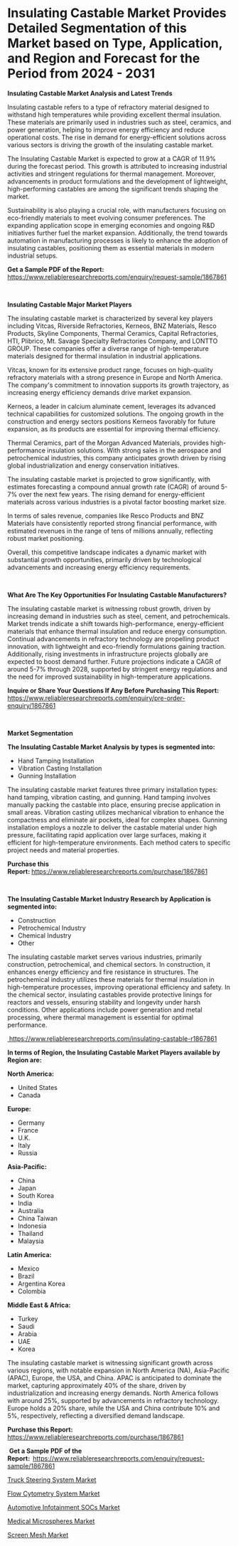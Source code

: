 <p><h1>Insulating Castable Market Provides Detailed Segmentation of this Market based on Type, Application, and Region and Forecast for the Period from 2024 - 2031</h1></p><p><strong>Insulating Castable Market Analysis and Latest Trends</strong></p>
<p><p>Insulating castable refers to a type of refractory material designed to withstand high temperatures while providing excellent thermal insulation. These materials are primarily used in industries such as steel, ceramics, and power generation, helping to improve energy efficiency and reduce operational costs. The rise in demand for energy-efficient solutions across various sectors is driving the growth of the insulating castable market.</p><p>The Insulating Castable Market is expected to grow at a CAGR of 11.9% during the forecast period. This growth is attributed to increasing industrial activities and stringent regulations for thermal management. Moreover, advancements in product formulations and the development of lightweight, high-performing castables are among the significant trends shaping the market. </p><p>Sustainability is also playing a crucial role, with manufacturers focusing on eco-friendly materials to meet evolving consumer preferences. The expanding application scope in emerging economies and ongoing R&D initiatives further fuel the market expansion. Additionally, the trend towards automation in manufacturing processes is likely to enhance the adoption of insulating castables, positioning them as essential materials in modern industrial setups.</p></p>
<p><strong>Get a Sample PDF of the Report:&nbsp;</strong> <a href="https://www.reliableresearchreports.com/enquiry/request-sample/1867861?utm_campaign=24&utm_medium=2&utm_source=Github&utm_content=ia&utm_term=11112024&utm_id=insulating-castable">https://www.reliableresearchreports.com/enquiry/request-sample/1867861</a></p>
<p>&nbsp;</p>
<p><strong>Insulating Castable Major Market Players</strong></p>
<p><p>The insulating castable market is characterized by several key players including Vitcas, Riverside Refractories, Kerneos, BNZ Materials, Resco Products, Skyline Components, Thermal Ceramics, Capital Refractories, HTI, Plibrico, Mt. Savage Specialty Refractories Company, and LONTTO GROUP. These companies offer a diverse range of high-temperature materials designed for thermal insulation in industrial applications.</p><p>Vitcas, known for its extensive product range, focuses on high-quality refractory materials with a strong presence in Europe and North America. The company's commitment to innovation supports its growth trajectory, as increasing energy efficiency demands drive market expansion.</p><p>Kerneos, a leader in calcium aluminate cement, leverages its advanced technical capabilities for customized solutions. The ongoing growth in the construction and energy sectors positions Kerneos favorably for future expansion, as its products are essential for improving thermal efficiency.</p><p>Thermal Ceramics, part of the Morgan Advanced Materials, provides high-performance insulation solutions. With strong sales in the aerospace and petrochemical industries, this company anticipates growth driven by rising global industrialization and energy conservation initiatives.</p><p>The insulating castable market is projected to grow significantly, with estimates forecasting a compound annual growth rate (CAGR) of around 5-7% over the next few years. The rising demand for energy-efficient materials across various industries is a pivotal factor boosting market size.</p><p>In terms of sales revenue, companies like Resco Products and BNZ Materials have consistently reported strong financial performance, with estimated revenues in the range of tens of millions annually, reflecting robust market positioning.</p><p>Overall, this competitive landscape indicates a dynamic market with substantial growth opportunities, primarily driven by technological advancements and increasing energy efficiency requirements.</p></p>
<p>&nbsp;</p>
<p><strong>What Are The Key Opportunities For Insulating Castable Manufacturers?</strong></p>
<p><p>The insulating castable market is witnessing robust growth, driven by increasing demand in industries such as steel, cement, and petrochemicals. Market trends indicate a shift towards high-performance, energy-efficient materials that enhance thermal insulation and reduce energy consumption. Continual advancements in refractory technology are propelling product innovation, with lightweight and eco-friendly formulations gaining traction. Additionally, rising investments in infrastructure projects globally are expected to boost demand further. Future projections indicate a CAGR of around 5-7% through 2028, supported by stringent energy regulations and the need for improved sustainability in high-temperature applications.</p></p>
<p><strong>Inquire or Share Your Questions If Any Before Purchasing This Report:</strong> <a href="https://www.reliableresearchreports.com/enquiry/pre-order-enquiry/1867861?utm_campaign=24&utm_medium=2&utm_source=Github&utm_content=ia&utm_term=11112024&utm_id=insulating-castable">https://www.reliableresearchreports.com/enquiry/pre-order-enquiry/1867861</a></p>
<p>&nbsp;</p>
<p><strong>Market Segmentation</strong></p>
<p><strong>The Insulating Castable Market Analysis by types is segmented into:</strong></p>
<p><ul><li>Hand Tamping Installation</li><li>Vibration Casting Installation</li><li>Gunning Installation</li></ul></p>
<p><p>The insulating castable market features three primary installation types: hand tamping, vibration casting, and gunning. Hand tamping involves manually packing the castable into place, ensuring precise application in small areas. Vibration casting utilizes mechanical vibration to enhance the compactness and eliminate air pockets, ideal for complex shapes. Gunning installation employs a nozzle to deliver the castable material under high pressure, facilitating rapid application over large surfaces, making it efficient for high-temperature environments. Each method caters to specific project needs and material properties.</p></p>
<p><strong>Purchase this Report:&nbsp;</strong><a href="https://www.reliableresearchreports.com/purchase/1867861?utm_campaign=24&utm_medium=2&utm_source=Github&utm_content=ia&utm_term=11112024&utm_id=insulating-castable">https://www.reliableresearchreports.com/purchase/1867861</a></p>
<p>&nbsp;</p>
<p><strong>The Insulating Castable Market Industry Research by Application is segmented into:</strong></p>
<p><ul><li>Construction</li><li>Petrochemical Industry</li><li>Chemical Industry</li><li>Other</li></ul></p>
<p><p>The insulating castable market serves various industries, primarily construction, petrochemical, and chemical sectors. In construction, it enhances energy efficiency and fire resistance in structures. The petrochemical industry utilizes these materials for thermal insulation in high-temperature processes, improving operational efficiency and safety. In the chemical sector, insulating castables provide protective linings for reactors and vessels, ensuring stability and longevity under harsh conditions. Other applications include power generation and metal processing, where thermal management is essential for optimal performance.</p></p>
<p><a href="https://www.reliableresearchreports.com/insulating-castable-r1867861?utm_campaign=24&utm_medium=2&utm_source=Github&utm_content=ia&utm_term=11112024&utm_id=insulating-castable">&nbsp;https://www.reliableresearchreports.com/insulating-castable-r1867861</a></p>
<p><strong>In terms of Region, the Insulating Castable Market Players available by Region are:</strong></p>
<p>
    <p> <strong> North America: </strong>
        <ul>
            <li>United States</li>
            <li>Canada</li>
        </ul>
        </p> 
    <p> <strong> Europe: </strong>
        <ul>
            <li>Germany</li>
            <li>France</li>
            <li>U.K.</li>
            <li>Italy</li>
            <li>Russia</li>
        </ul>
        </p> 
    <p> <strong> Asia-Pacific: </strong>
        <ul>
            <li>China</li>
            <li>Japan</li>
            <li>South Korea</li>
            <li>India</li>
            <li>Australia</li>
            <li>China Taiwan</li>
            <li>Indonesia</li>
            <li>Thailand</li>
            <li>Malaysia</li>
        </ul>
        </p> 
    <p> <strong> Latin America: </strong>
        <ul>
            <li>Mexico</li>
            <li>Brazil</li>
            <li>Argentina Korea</li>
            <li>Colombia</li>
        </ul>
        </p> 
    <p> <strong> Middle East & Africa: </strong>
        <ul>
            <li>Turkey</li>
            <li>Saudi</li>
            <li>Arabia</li>
            <li>UAE</li>
            <li>Korea</li>
        </ul>
    </p>
    </p>
<p><p>The insulating castable market is witnessing significant growth across various regions, with notable expansion in North America (NA), Asia-Pacific (APAC), Europe, the USA, and China. APAC is anticipated to dominate the market, capturing approximately 40% of the share, driven by industrialization and increasing energy demands. North America follows with around 25%, supported by advancements in refractory technology. Europe holds a 20% share, while the USA and China contribute 10% and 5%, respectively, reflecting a diversified demand landscape.</p></p>
<p><strong>Purchase this Report: </strong><a href="https://www.reliableresearchreports.com/purchase/1867861?utm_campaign=24&utm_medium=2&utm_source=Github&utm_content=ia&utm_term=11112024&utm_id=insulating-castable">https://www.reliableresearchreports.com/purchase/1867861</a></p>
<p>&nbsp;<strong>Get a Sample PDF of the Report:&nbsp;&nbsp;</strong><a href="https://www.reliableresearchreports.com/enquiry/request-sample/1867861?utm_campaign=24&utm_medium=2&utm_source=Github&utm_content=ia&utm_term=11112024&utm_id=insulating-castable">https://www.reliableresearchreports.com/enquiry/request-sample/1867861</a></p>
<p><strong></strong></p>
<p><p><a href="https://www.linkedin.com/pulse/truck-steering-system-market-investigation-industry-evolution-pxdif?utm_campaign=24&utm_medium=2&utm_source=Github&utm_content=ia&utm_term=11112024&utm_id=insulating-castable">Truck Steering System Market</a></p><p><a href="https://issuu.com/reportprime-2/docs/flow-cytometry-system-market-size-2_6e812debc44418?utm_campaign=24&utm_medium=2&utm_source=Github&utm_content=ia&utm_term=11112024&utm_id=insulating-castable">Flow Cytometry System Market</a></p><p><a href="https://www.linkedin.com/pulse/insights-automotive-infotainment-socs-market-size-which-expanding-qyfhf?utm_campaign=24&utm_medium=2&utm_source=Github&utm_content=ia&utm_term=11112024&utm_id=insulating-castable">Automotive Infotainment SOCs Market</a></p><p><a href="https://issuu.com/reportprime-2/docs/medical-microspheres-market-size-20_efeb1d32d2ac6d?utm_campaign=24&utm_medium=2&utm_source=Github&utm_content=ia&utm_term=11112024&utm_id=insulating-castable">Medical Microspheres Market</a></p><p><a href="https://github.com/inouyeaowaugh3/Market-Research-Report-List-1/blob/main/screen-mesh-market.md?utm_campaign=24&utm_medium=2&utm_source=Github&utm_content=ia&utm_term=11112024&utm_id=insulating-castable">Screen Mesh Market</a></p></p>